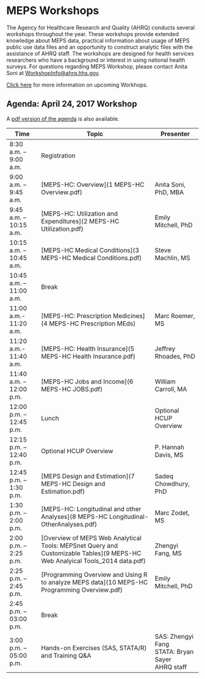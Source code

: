# MEPS Workshops

The Agency for Healthcare Research and Quality (AHRQ) conducts several workshops throughout the year. These workshops provide extended knowledge about MEPS data, practical information about usage of MEPS public use data files and an opportunity to construct analytic files with the assistance of AHRQ staff. The workshops are designed for health services researchers who have a background or interest in using national health surveys. For questions regarding MEPS Workshop, please contact Anita Soni at [WorkshopInfo@ahrq.hhs.gov](WorkshopInfo@ahrq.hhs.gov).

[Click here](https://meps.ahrq.gov/about_meps/workshops_events.jsp) for more information on upcoming Workhops.

## Agenda: April 24, 2017 Workshop

A [pdf version of the agenda](Agenda_Final_April2017.pdf) is also available.

Time	| Topic |	Presenter
------|-------|----------
8:30 a.m. – 9:00 a.m.  | Registration |
9:00 a.m. – 9:45 a.m.	 | [MEPS-HC: Overview](1 MEPS-HC Overview.pdf)	| Anita Soni, PhD, MBA
9:45 a.m. – 10:15 a.m. | [MEPS-HC: Utilization and Expenditures](2 MEPS-HC Utilization.pdf)	|Emily Mitchell, PhD
10:15 a.m. – 10:45 a.m. |[MEPS-HC Medical Conditions](3 MEPS-HC Medical Conditions.pdf)	|Steve Machlin, MS
10:45 a.m. – 11:00 a.m.	|Break |
11:00 a.m.- 11:20 a.m.	|[MEPS-HC: Prescription Medicines](4 MEPS-HC Prescription MEds)	|Marc Roemer, MS
11:20 a.m.- 11:40 a.m.	|[MEPS-HC: Health Insurance](5 MEPS-HC Health Insurance.pdf)	|Jeffrey Rhoades, PhD
11:40 a.m. – 12:00 p.m.	|[MEPS-HC Jobs and Income](6 MEPS-HC JOBS.pdf)	|William Carroll, MA
12:00 p.m. – 12:45 p.m. | Lunch |	Optional HCUP Overview
12:15 p.m. – 12:40 p.m. | Optional HCUP Overview	|P. Hannah Davis, MS
12:45 p.m. – 1:30 p.m. |	[MEPS Design and Estimation](7 MEPS-HC Design and Estimation.pdf)	|Sadeq Chowdhury, PhD
 1:30 p.m. – 2:00 p.m.|	[MEPS-HC: Longitudinal and other Analyses](8 MEPS-HC Longitudinal-OtherAnalyses.pdf)	|Marc Zodet, MS
 2:00 p.m. – 2:25 p.m. |	[Overview of MEPS Web Analytical Tools: MEPSnet Query and Customizable Tables](9 MEPS-HC Web Analyical Tools_2014 data.pdf)	|Zhengyi Fang, MS
2:25 p.m. – 2:45 p.m.	|[Programming Overview and Using R to analyze MEPS data](10 MEPS-HC Programming Overview.pdf)	|Emily Mitchell, PhD
2:45 p.m. – 03:00 p.m.|	Break |
3:00 p.m. – 05:00 p.m.	|Hands-on Exercises (SAS, STATA/R) and Training Q&A	|SAS: Zhengyi Fang<br>STATA: Bryan Sayer<br>AHRQ staff
